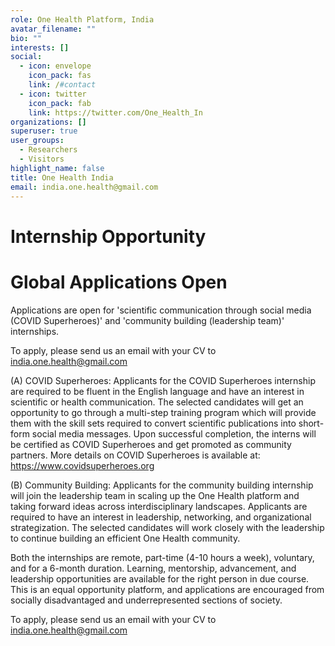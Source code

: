 ```yaml
---
role: One Health Platform, India
avatar_filename: ""
bio: ""
interests: []
social:
  - icon: envelope
    icon_pack: fas
    link: /#contact
  - icon: twitter
    icon_pack: fab
    link: https://twitter.com/One_Health_In
organizations: []
superuser: true
user_groups:
  - Researchers
  - Visitors
highlight_name: false
title: One Health India
email: india.one.health@gmail.com
---
```

# **Internship Opportunity**
# **Global Applications Open**
  
Applications are open for 'scientific communication through social media (COVID Superheroes)' and 'community building (leadership team)' internships. 

To apply, please send us an email with your CV to india.one.health@gmail.com

(A) COVID Superheroes: Applicants for the COVID Superheroes internship are required to be fluent in the English language and have an interest in scientific or health communication. The selected candidates will get an opportunity to go through a multi-step training program which will provide them with the skill sets required to convert scientific publications into short-form social media messages. Upon successful completion, the interns will be certified as COVID Superheroes and get promoted as community partners. More details on COVID Superheroes is available at: https://www.covidsuperheroes.org

(B) Community Building: Applicants for the community building internship will join the leadership team in scaling up the One Health platform and taking forward ideas across interdisciplinary landscapes. Applicants are required to have an interest in leadership, networking, and organizational strategization. The selected candidates will work closely with the leadership to continue building an efficient One Health community. 

Both the internships are remote, part-time (4-10 hours a week), voluntary, and for a 6-month duration. Learning, mentorship, advancement, and leadership opportunities are available for the right person in due course. This is an equal opportunity platform, and applications are encouraged from socially disadvantaged and underrepresented sections of society. 

To apply, please send us an email with your CV to india.one.health@gmail.com

